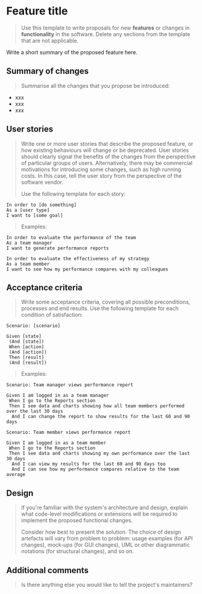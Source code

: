 # Feature title

> Use this template to write proposals for new **features** or changes in **functionality** in the software. Delete any sections from the template that are not applicable.

Write a short summary of the proposed feature here.


## Summary of changes

> Summarise all the changes that you propose be introduced:

- xxx
- xxx
- xxx


## User stories

> Write one or more user stories that describe the proposed feature, or how existing behaviours will change or be deprecated. User stories should clearly signal the benefits of the changes from the perspective of particular groups of users. Alternatively, there may be commercial motivations for introducing some changes, such as high running costs. In this case, tell the user story from the perspective of the software vendor.
>
> Use the following template for each story:

```
In order to [do something]
As a [user type]
I want to [some goal]
```

> Examples:

```
In order to evaluate the performance of the team
As a team manager
I want to generate performance reports
```

```
In order to evaluate the effectiveness of my strategy
As a team member
I want to see how my performance compares with my colleagues
```


## Acceptance criteria

> Write some acceptance criteria, covering all possible preconditions, processes and end results. Use the following template for each condition of satisfaction:

```
Scenario: [scenario]

Given [state]
 (And [state])
 When [action]
 (And [action])
 Then [result]
 (And [result])
```

> Examples:

```
Scenario: Team manager views performance report

Given I am logged in as a team manager
 When I go to the Reports section
 Then I see data and charts showing how all team members performed over the last 30 days
  And I can change the report to show results for the last 60 and 90 days

Scenario: Team member views performance report

Given I am logged in as a team member
 When I go to the Reports section
 Then I see data and charts showing my own performance over the last 30 days
  And I can view my results for the last 60 and 90 days too
  And I can see how my performance compares relative to the team average
```


## Design

> If you're familiar with the system's architecture and design, explain what code-level modifications or extensions will be required to implement the proposed functional changes. 
>
> Consider how best to present the solution. The choice of design artefacts will vary from problem to problem: usage examples (for API changes), mock-ups (for GUI changes), UML or other diagrammatic notations (for structural changes), and so on.


## Additional comments

> Is there anything else you would like to tell the project's maintainers?
